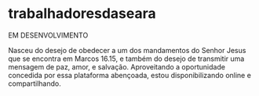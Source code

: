 # trabalhadoresdaseara
EM DESENVOLVIMENTO

Nasceu do desejo de obedecer a um dos mandamentos do Senhor Jesus que se encontra em Marcos 16.15, e também do desejo de transmitir uma mensagem de paz, amor, e salvação. Aproveitando a oportunidade concedida por essa plataforma abençoada, estou disponibilizando online e compartilhando.
